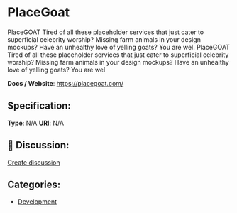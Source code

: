# PlaceGoat


PlaceGOAT Tired of all these placeholder services that just cater to superficial celebrity worship? Missing farm animals in your design mockups? Have an unhealthy love of yelling goats? You are wel. PlaceGOAT Tired of all these placeholder services that just cater to superficial celebrity worship? Missing farm animals in your design mockups? Have an unhealthy love of yelling goats? You are wel

**Docs / Website**: https://placegoat.com/

## Specification:
**Type**:  N/A 
**URI**:  N/A 

## 💬 Discussion:
[Create discussion](link)

## Categories:
- [Development](https://github.com/apis-list/apis-list#development)





